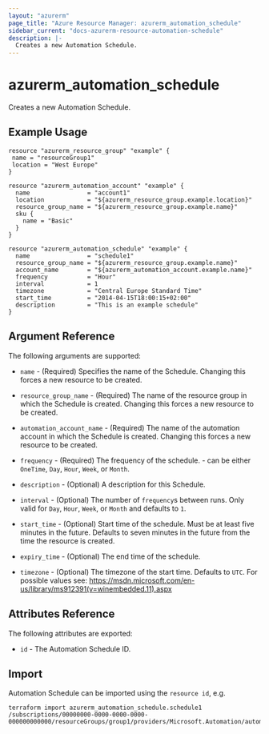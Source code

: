 ```yaml
---
layout: "azurerm"
page_title: "Azure Resource Manager: azurerm_automation_schedule"
sidebar_current: "docs-azurerm-resource-automation-schedule"
description: |-
  Creates a new Automation Schedule.
---
```


# azurerm_automation_schedule

Creates a new Automation Schedule.

## Example Usage

```hcl
resource "azurerm_resource_group" "example" {
 name = "resourceGroup1"
 location = "West Europe"
}

resource "azurerm_automation_account" "example" {
  name                = "account1"
  location            = "${azurerm_resource_group.example.location}"
  resource_group_name = "${azurerm_resource_group.example.name}"
  sku {
    name = "Basic"
  }
}

resource "azurerm_automation_schedule" "example" {
  name                = "schedule1"
  resource_group_name = "${azurerm_resource_group.example.name}"
  account_name        = "${azurerm_automation_account.example.name}"
  frequency           = "Hour"
  interval            = 1
  timezone            = "Central Europe Standard Time"
  start_time	      = "2014-04-15T18:00:15+02:00"
  description         = "This is an example schedule"
}
```

## Argument Reference

The following arguments are supported:

* `name` - (Required) Specifies the name of the Schedule. Changing this forces a new resource to be created.

* `resource_group_name` - (Required) The name of the resource group in which the Schedule is created. Changing this forces a new resource to be created.

* `automation_account_name` - (Required) The name of the automation account in which the Schedule is created. Changing this forces a new resource to be created.

* `frequency` - (Required) The frequency of the schedule. - can be either `OneTime`, `Day`, `Hour`, `Week`, or `Month`.

* `description` -  (Optional) A description for this Schedule.

* `interval` -  (Optional) The number of `frequency`s between runs. Only valid for `Day`, `Hour`, `Week`, or `Month` and defaults to `1`.

* `start_time` -  (Optional) Start time of the schedule. Must be at least five minutes in the future. Defaults to seven minutes in the future from the time the resource is created.

* `expiry_time` -  (Optional) The end time of the schedule.

* `timezone` - (Optional) The timezone of the start time. Defaults to `UTC`. For possible values see: https://msdn.microsoft.com/en-us/library/ms912391(v=winembedded.11).aspx

## Attributes Reference

The following attributes are exported:

* `id` - The Automation Schedule ID.

## Import

Automation Schedule can be imported using the `resource id`, e.g.

```shell
terraform import azurerm_automation_schedule.schedule1 /subscriptions/00000000-0000-0000-0000-000000000000/resourceGroups/group1/providers/Microsoft.Automation/automationAccounts/account1/schedules/schedule1
```
